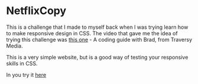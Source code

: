 # NetflixCopy
This is a challenge that I made to myself back when I was trying learn how to make responsive design in CSS. The video that gave me the idea of trying this challenge was [this one](https://www.youtube.com/watch?v=P7t13SGytRk) - A coding guide with Brad, from Traversy Media.

This is a very simple website, but is a good way of testing your responsive skills in CSS.

In you try it [here](https://mendes13.github.io/netflix-clone/)

